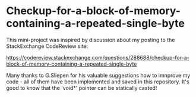 # Checkup-for-a-block-of-memory-containing-a-repeated-single-byte

This mini-project was inspired by discussion about my posting to the StackExchange CodeReview site:

https://codereview.stackexchange.com/questions/288688/checkup-for-a-block-of-memory-containing-a-repeated-single-byte

Many thanks to G.Sliepen for his valuable suggestions how to imnprove my code - all of them have been implemented and saved in this repository. It's good to know that the 'void*' pointer can be statically casted!
